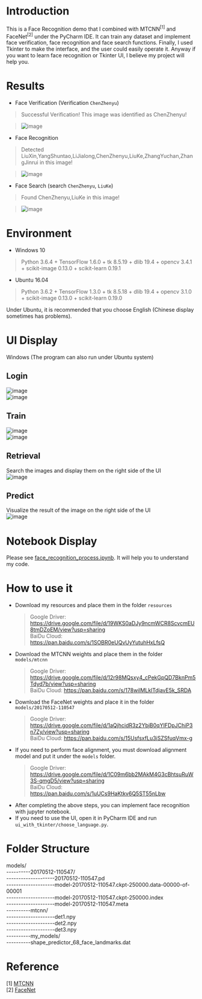 # Introduction
This is a Face Recognition demo that I combined with MTCNN<sup>[1]</sup> and FaceNet<sup>[2]</sup> under the PyCharm IDE. It can train any dataset and implement face verification, face recognition and face search functions. Finally, I used Tkinter to make the interface, and the user could easily operate it. Anyway if you want to learn face recognition or Tkinter UI, I believe my project will help you.

# Results
- Face Verification (Verification `ChenZhenyu`)
>Successful Verification! This image was identified as ChenZhenyu!

>![image](verification.jpg)
- Face Recognition
>Detected LiuXin,YangShuntao,LiJialong,ChenZhenyu,LiuKe,ZhangYuchan,ZhangJinrui in this image!

>![image](recognition.jpg)
- Face Search (search `ChenZhenyu`, `LiuKe`)
>Found ChenZhenyu,LiuKe in this image! 

>![image](search.jpg)

# Environment
- Windows 10
>Python 3.6.4 + TensorFlow 1.6.0 + tk 8.5.19 + dlib 19.4 + opencv 3.4.1 + scikit-image 0.13.0 + scikit-learn 0.19.1
- Ubuntu 16.04
>Python 3.6.2 + TensorFlow 1.3.0 + tk 8.5.18 + dlib 19.4 + opencv 3.1.0 + scikit-image 0.13.0 + scikit-learn 0.19.0

Under Ubuntu, it is recommended that you choose English (Chinese display sometimes has problems).


# UI Display 
Windows (The program can also run under Ubuntu system)
## Login
![image](https://github.com/finalacm/Face-Recognition/blob/master/ChooseUI.png)</br>
![image](https://github.com/finalacm/Face-Recognition/blob/master/LoginUI.png)
## Train
![image](https://github.com/finalacm/Face-Recognition/blob/master/TrainUI_1.png)</br>
![image](https://github.com/finalacm/Face-Recognition/blob/master/TrainUI_2.png)
## Retrieval 
Search the images and display them on the right side of the UI</br>
![image](https://github.com/finalacm/Face-Recognition/blob/master/RetrievalUI.png)
## Predict 
Visualize the result of the image on the right side of the UI</br>
![image](https://github.com/finalacm/Face-Recognition/blob/master/predictUI_1.png)


# Notebook Display
Please see [face_recognition_process.ipynb](https://github.com/finalacm/Face-Recognition/blob/master/face_recognition_process.ipynb). It will help you to understand my code.

# How to use it
- Download my resources and place them in the folder `resources`
  >Google Driver: https://drive.google.com/file/d/19WKS0aDJy9ncmWCR8ScvcmEU8tmDZoEM/view?usp=sharing</br>
  >BaiDu Cloud: https://pan.baidu.com/s/1SOBR0eUQvUyYutuhHxLfsQ
- Download the MTCNN weights and place them in the folder `models/mtcnn`
  >Google Driver: https://drive.google.com/file/d/12r98MQsxy4_cPekGpQD7BknPm5Tdyd7b/view?usp=sharing</br>
  >BaiDu Cloud: https://pan.baidu.com/s/178wilMLklTdjavE5k_SRDA
- Download the FaceNet weights and place it in the folder `models/20170512-110547`
  >Google Driver: https://drive.google.com/file/d/1aQjhcidR3z2YbjB0qYIFDpJChiP3n7Zy/view?usp=sharing</br>
  >BaiDu Cloud: https://pan.baidu.com/s/15UsfsxfLu3iSZSfuqVmx-g
- If you need to perform face alignment, you must download alignment model and put it under the `models` folder.
  >Google Driver: https://drive.google.com/file/d/1C09m6bb2MAkM4G3cBhtsuRuW3S-qmgD5/view?usp=sharing</br>
  >BaiDu Cloud: https://pan.baidu.com/s/1uUCs9HaKtkv6Q5ST55nLbw
- After completing the above steps, you can implement face recognition with jupyter notebook.
- If you need to use the UI, open it in PyCharm IDE and run `ui_with_tkinter/choose_language.py`.

# Folder Structure
models/</br>
----------20170512-110547/</br>
--------------------20170512-110547.pd</br>
--------------------model-20170512-110547.ckpt-250000.data-00000-of-00001</br>
--------------------model-20170512-110547.ckpt-250000.index</br>
--------------------model-20170512-110547.meta</br>
----------mtcnn/</br>
--------------------det1.npy</br>
--------------------det2.npy</br> 
--------------------det3.npy</br>
----------my_models/</br>
----------shape_predictor_68_face_landmarks.dat</br>

# Reference
[1] [MTCNN](https://kpzhang93.github.io/MTCNN_face_detection_alignment/)</br>
[2] [FaceNet](https://www.cv-foundation.org/openaccess/content_cvpr_2015/papers/Schroff_FaceNet_A_Unified_2015_CVPR_paper.pdf)



